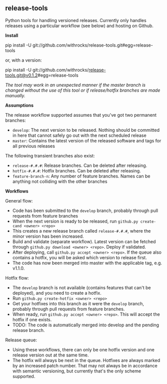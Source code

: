 release-tools
-------------

Python tools for handling versioned releases. Currently only handles releases using a particular workflow
(see below) and hosting on Github.

**Install**

pip install -U git://github.com/withrocks/release-tools.git#egg=release-tools

or, with a version:

pip install -U git://github.com/withrocks/release-tools.git@v0.1.2#egg=release-tools


*The tool may work in an unexpected manner if the master branch is changed without the use
of this tool or if release/hotfix branches are made manually.*

**Assumptions**

The release workflow supported assumes that you've got two permanent branches:
  * ``develop``: The next version to be released. Nothing should be committed in here that cannot safely go
  out with the next scheduled release
  * ``master``: Contains the latest version of the released software and tags for all previous releases

The following transient branches also exist:
  * ``release-#.#.#``: Release branches. Can be deleted after releasing.
  * ``hotfix-#.#.#``: Hotfix branches. Can be deleted after releasing.
  * ``feature-branch-n``: Any number of feature branches. Names can be anything not colliding with 
  the other branches

**Workflows**

General flow:
  * Code has been submitted to the ``develop`` branch, probably through pull requests from feature branches
  * When the next version is ready to be released, run ``github.py create-cand <owner> <repo>``
  * This creates a new release branch called ``release-#.#.#``, where the minor version has been increased.
  * Build and validate (separate workflow). Latest version can be fetched through
  ``github.py download <owner> <repo>``. Deploy if validated.
  * After deploying, call ``github.py accept <owner> <repo>``. If the queue also contains a hotfix, you
  will be asked which version to release first.
  * The code has now been merged into master with the applicable tag, e.g. v1.1.0.
  
Hotfix flow:
  * The ``develop`` branch is not available (contains features that can't be deployed), and you need to
  create a hotfix.
  * Run ``github.py create-hotfix <owner> <repo>``
  * Get your hotfixes into this branch as it were the ``develop`` branch, probably through pull requests
  from feature branches.
  * When ready, run ``github.py accept <owner> <repo>``. This will accept the hotfix if one exists.
  * TODO: The code is automatically merged into develop and the pending release branch.
  
Release queue:
  * Using these workflows, there can only be one hotfix version and one release version out at the same time.
  * The hotfix will always be next in the queue. Hotfixes are always marked by an increased patch number. 
  That may not always be in accordance with semantic versioning, but currently that's the only scheme supported. 


